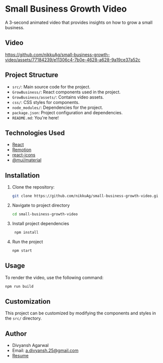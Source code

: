 # Small Business Growth Video

A 3-second animated video that provides insights on how to grow a small business.

## Video

https://github.com/nikkuAg/small-business-growth-video/assets/77184239/e11306c4-7b0e-4628-a628-9a19ce37a52c

## Project Structure

- `src/`: Main source code for the project.
- `GrowBusiness/`: React components used in the project.
- `GrowBusiness/assets/`: Contains video assets.
- `css/`: CSS styles for components.
- `node_modules/`: Dependencies for the project.
- `package.json`: Project configuration and dependencies.
- `README.md`: You're here!

## Technologies Used

- [React](https://reactjs.org/)
- [Remotion](https://remotion.dev/)
- [react-icons](https://react-icons.github.io/react-icons/)
- [@mui/material](https://mui.com/)

## Installation

1. Clone the repository:
   ```bash
   git clone https://github.com/nikkuAg/small-business-growth-video.git
   ```
2. Navigate to project directory
   ```bash
   cd small-business-growth-video
   ```
3. Install project dependencies
   ```bash
    npm install
   ```
4. Run the project
   ```bash
   npm start
   ```

## Usage

To render the video, use the following command:

```bash
npm run build
```

## Customization

This project can be customized by modifying the components and styles in the `src/` directory.

## Author

- Divyansh Agarwal
- Email: a.divyansh.25@gmail.com
- [Resume](https://github.com/nikkuAg/small-business-growth-video/files/13300841/Divyansh-Agarwal-Software-Development-Resume.pdf)


